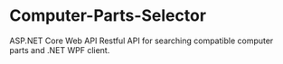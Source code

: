 # Computer-Parts-Selector
ASP.NET Core Web API Restful API for searching compatible computer parts and .NET WPF client.
